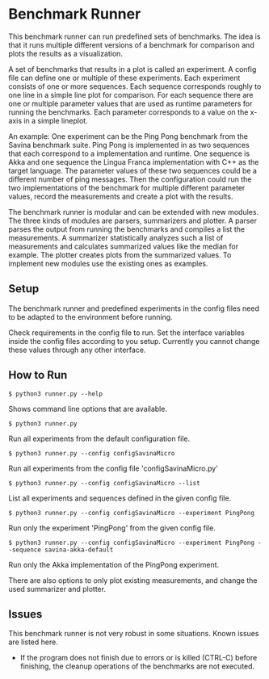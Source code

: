 # Benchmark Runner

This benchmark runner can run predefined sets of benchmarks.
The idea is that it runs multiple different versions of a
benchmark for comparison and plots the results as a visualization.

A set of benchmarks that results in a plot is called an
experiment. A config file can define one or multiple
of these experiments. Each experiment consists of one
or more sequences. Each sequence corresponds roughly
to one line in a simple line plot for comparison.
For each sequence there are one or multiple parameter
values that are used as runtime parameters for running
the benchmarks. Each parameter corresponds to a value
on the x-axis in a simple lineplot.

An example:
One experiment can be the Ping Pong benchmark from the Savina
benchmark suite. Ping Pong is implemented in as two sequences
that each correspond to a implementation and runtime. One
sequence is Akka and one sequence the Lingua Franca implementation
with C++ as the target language. The parameter values of these
two sequences could be a different number of ping messages.
Then the configuration could run the two implementations of
the benchmark for multiple different parameter values, record
the measurements and create a plot with the results.

The benchmark runner is modular and can be extended with new
modules. The three kinds of modules are parsers, summarizers
and plotter. A parser parses the output from running the
benchmarks and compiles a list the measurements. A summarizer
statistically analyzes such a list of measurements and calculates
summarized values like the median for example. The plotter creates
plots from the summarized values.
To implement new modules use the existing ones as examples.

## Setup

The benchmark runner and predefined experiments in the
config files need to be adapted to the environment
before running.

Check requirements in the config file to run.
Set the interface variables inside the config
files according to you setup. Currently you
cannot change these values through any other
interface.


## How to Run

```
$ python3 runner.py --help
```
Shows command line options that are available.

```
$ python3 runner.py
```
Run all experiments from the default configuration file.

```
$ python3 runner.py --config configSavinaMicro
```
Run all experiments from the config file 'configSavinaMicro.py'

```
$ python3 runner.py --config configSavinaMicro --list
```
List all experiments and sequences defined in the given config file.

```
$ python3 runner.py --config configSavinaMicro --experiment PingPong
```
Run only the experiment 'PingPong' from the given config file.

```
$ python3 runner.py --config configSavinaMicro --experiment PingPong --sequence savina-akka-default
```
Run only the Akka implementation of the PingPong experiment.

There are also options to only plot existing measurements,
and change the used summarizer and plotter.

## Issues

This benchmark runner is not very robust in some situations.
Known issues are listed here.

- If the program does not finish due to errors or is killed (CTRL-C) before finishing, the cleanup operations of the benchmarks are not executed.


